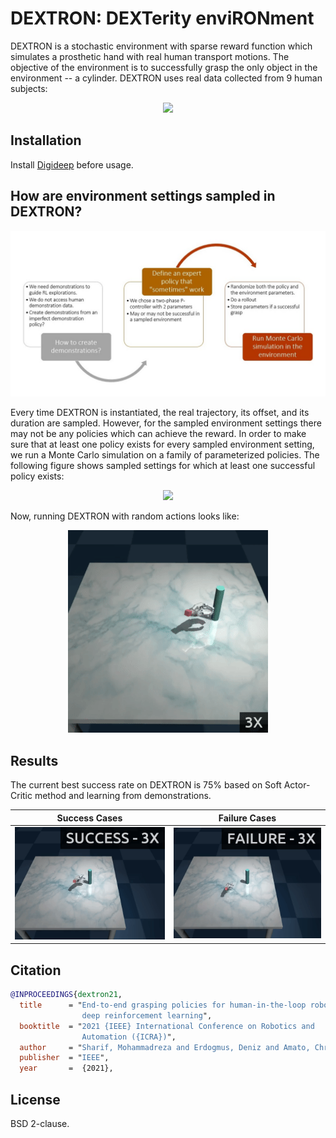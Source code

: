 # DEXTRON: DEXTerity enviRONment

DEXTRON is a stochastic environment with sparse reward function which simulates a prosthetic hand with real human transport motions. The objective of the environment is to successfully grasp the only object in the environment -- a cylinder. DEXTRON uses real data collected from 9 human subjects:

<p align="center">
  <img src="./doc/1_data_collection.gif" width="320">
</p>

## Installation

Install [Digideep](https://github.com/sharif1093/digideep) before usage.

## How are environment settings sampled in DEXTRON?

<p align="center">
  <img src="./doc/slide.jpg" width="640">
</p>

Every time DEXTRON is instantiated, the real trajectory, its offset, and its duration are sampled. However, for the sampled environment settings there may not be any policies which can achieve the reward. In order to make sure that at least one policy exists for every sampled environment setting, we run a Monte Carlo simulation on a family of parameterized policies. The following figure shows sampled settings for which at least one successful policy exists:

<p align="center">
  <img src="./doc/2_trajectories_after_mc.gif" width="480">
</p>

Now, running DEXTRON with random actions looks like:

<p align="center">
  <img src="./doc/3_dextron.gif" width="320">
</p>


## Results

The current best success rate on DEXTRON is 75% based on Soft Actor-Critic method and learning from demonstrations.

| Success Cases  | Failure Cases |
:-------------------------:|:-------------------------:
<img src="./doc/4_success_cases.gif" width="320"> | <img src="./doc/5_failure_cases.gif" width="320"> |


## Citation

```bibtex
@INPROCEEDINGS{dextron21,
  title      = "End-to-end grasping policies for human-in-the-loop robots via
                deep reinforcement learning",
  booktitle  = "2021 {IEEE} International Conference on Robotics and
                Automation ({ICRA})",
  author     = "Sharif, Mohammadreza and Erdogmus, Deniz and Amato, Christopher and Padir, Taskin",
  publisher  = "IEEE",
  year       =  {2021},
```

## License

BSD 2-clause.
